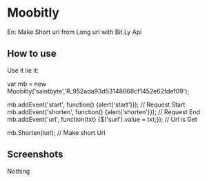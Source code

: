 Moobitly
===========
En: Make Short url from Long url with Bit.Ly Api


How to use
----------

Use it lie it:

  var mb = new Moobitly('saintbyte','R_952ada93d53148668cf1452e62fdef09');

  mb.addEvent('start',   function() {alert('start')}); // Request Start
  mb.addEvent('shorten', function() {alert('shorten')}); // Request End
  mb.addEvent('url',   function(txt) {$('surl').value = txt;});  // Url is Get

  mb.Shorten(lurl); // Make short Url



Screenshots
-----------

Nothing
